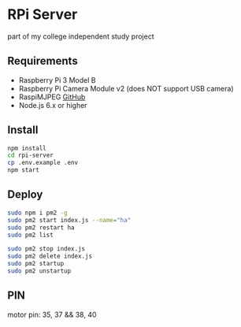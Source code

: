 # RPi Server
part of my college independent study project

## Requirements
- Raspberry Pi 3 Model B
- Raspberry Pi Camera Module v2 (does NOT support USB camera)
- RaspiMJPEG [GitHub](https://github.com/roberttidey/userland/tree/master/host_applications/linux/apps/raspicam)
- Node.js 6.x or higher

## Install
```bash
npm install
cd rpi-server
cp .env.example .env
npm start
```

## Deploy
```bash
sudo npm i pm2 -g
sudo pm2 start index.js --name="ha"
sudo pm2 restart ha
sudo pm2 list

sudo pm2 stop index.js
sudo pm2 delete index.js
sudo pm2 startup
sudo pm2 unstartup
```

## PIN
motor pin: 35, 37 && 38, 40